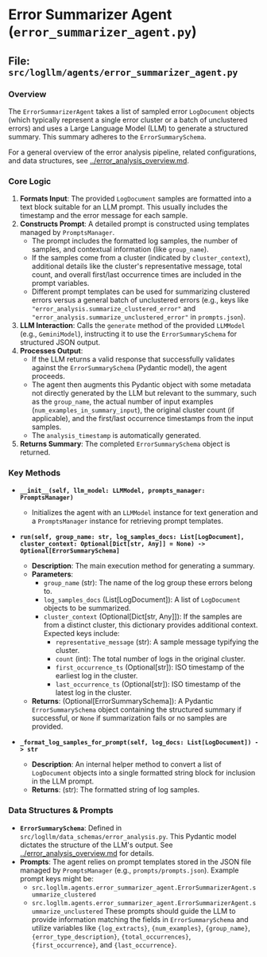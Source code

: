 # Error Summarizer Agent (`error_summarizer_agent.py`)

## File: `src/logllm/agents/error_summarizer_agent.py`

### Overview

The `ErrorSummarizerAgent` takes a list of sampled error `LogDocument` objects (which typically represent a single error cluster or a batch of unclustered errors) and uses a Large Language Model (LLM) to generate a structured summary. This summary adheres to the `ErrorSummarySchema`.

For a general overview of the error analysis pipeline, related configurations, and data structures, see [../error_analysis_overview.md](../error_analysis_overview.md).

### Core Logic

1.  **Formats Input**: The provided `LogDocument` samples are formatted into a text block suitable for an LLM prompt. This usually includes the timestamp and the error message for each sample.
2.  **Constructs Prompt**: A detailed prompt is constructed using templates managed by `PromptsManager`.
    - The prompt includes the formatted log samples, the number of samples, and contextual information (like `group_name`).
    - If the samples come from a cluster (indicated by `cluster_context`), additional details like the cluster's representative message, total count, and overall first/last occurrence times are included in the prompt variables.
    - Different prompt templates can be used for summarizing clustered errors versus a general batch of unclustered errors (e.g., keys like `"error_analysis.summarize_clustered_error"` and `"error_analysis.summarize_unclustered_error"` in `prompts.json`).
3.  **LLM Interaction**: Calls the `generate` method of the provided `LLMModel` (e.g., `GeminiModel`), instructing it to use the `ErrorSummarySchema` for structured JSON output.
4.  **Processes Output**:
    - If the LLM returns a valid response that successfully validates against the `ErrorSummarySchema` (Pydantic model), the agent proceeds.
    - The agent then augments this Pydantic object with some metadata not directly generated by the LLM but relevant to the summary, such as the `group_name`, the actual number of input examples (`num_examples_in_summary_input`), the original cluster count (if applicable), and the first/last occurrence timestamps from the input samples.
    - The `analysis_timestamp` is automatically generated.
5.  **Returns Summary**: The completed `ErrorSummarySchema` object is returned.

### Key Methods

- **`__init__(self, llm_model: LLMModel, prompts_manager: PromptsManager)`**

  - Initializes the agent with an `LLMModel` instance for text generation and a `PromptsManager` instance for retrieving prompt templates.

- **`run(self, group_name: str, log_samples_docs: List[LogDocument], cluster_context: Optional[Dict[str, Any]] = None) -> Optional[ErrorSummarySchema]`**

  - **Description**: The main execution method for generating a summary.
  - **Parameters**:
    - `group_name` (str): The name of the log group these errors belong to.
    - `log_samples_docs` (List[LogDocument]): A list of `LogDocument` objects to be summarized.
    - `cluster_context` (Optional[Dict[str, Any]]): If the samples are from a distinct cluster, this dictionary provides additional context. Expected keys include:
      - `representative_message` (str): A sample message typifying the cluster.
      - `count` (int): The total number of logs in the original cluster.
      - `first_occurrence_ts` (Optional[str]): ISO timestamp of the earliest log in the cluster.
      - `last_occurrence_ts` (Optional[str]): ISO timestamp of the latest log in the cluster.
  - **Returns**: (Optional[ErrorSummarySchema]): A Pydantic `ErrorSummarySchema` object containing the structured summary if successful, or `None` if summarization fails or no samples are provided.

- **`_format_log_samples_for_prompt(self, log_docs: List[LogDocument]) -> str`**
  - **Description**: An internal helper method to convert a list of `LogDocument` objects into a single formatted string block for inclusion in the LLM prompt.
  - **Returns**: (str): The formatted string of log samples.

### Data Structures & Prompts

- **`ErrorSummarySchema`**: Defined in `src/logllm/data_schemas/error_analysis.py`. This Pydantic model dictates the structure of the LLM's output. See [../error_analysis_overview.md](../error_analysis_overview.md) for details.
- **Prompts**: The agent relies on prompt templates stored in the JSON file managed by `PromptsManager` (e.g., `prompts/prompts.json`). Example prompt keys might be:
  - `src.logllm.agents.error_summarizer_agent.ErrorSummarizerAgent.summarize_clustered`
  - `src.logllm.agents.error_summarizer_agent.ErrorSummarizerAgent.summarize_unclustered`
    These prompts should guide the LLM to provide information matching the fields in `ErrorSummarySchema` and utilize variables like `{log_extracts}`, `{num_examples}`, `{group_name}`, `{error_type_description}`, `{total_occurrences}`, `{first_occurrence}`, and `{last_occurrence}`.
